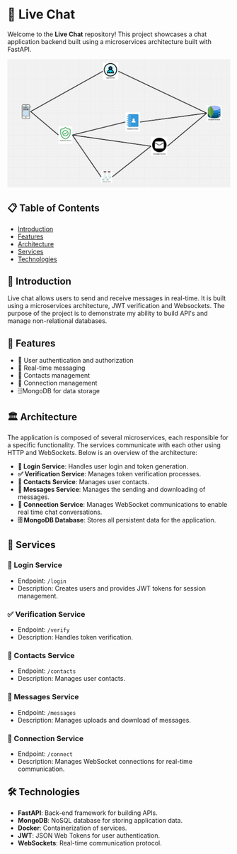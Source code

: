 # 💬 Live Chat

Welcome to the **Live Chat** repository! This project showcases a chat application backend built using a microservices architecture built with FastAPI.

![Microservices Architecture](graph.jpeg)

## 📋 Table of Contents

- [Introduction](#introduction)
- [Features](#features)
- [Architecture](#architecture)
- [Services](#services)
- [Technologies](#technologies)

## 🌟 Introduction

Live chat allows users to send and receive messages in real-time. It is built using a microservices architecture, JWT verification and Websockets. The purpose of the project is to demonstrate my ability to build API's and manage non-relational databases.

## 🚀 Features

- 🔐 User authentication and authorization
- 📨 Real-time messaging
- 📇 Contacts management
- 🔗 Connection management
- 🗄️MongoDB for data storage

## 🏛️ Architecture

The application is composed of several microservices, each responsible for a specific functionality. The services communicate with each other using HTTP and WebSockets. Below is an overview of the architecture:

- **🔑 Login Service**: Handles user login and token generation.
- **✅ Verification Service**: Manages token verification processes.
- **📇 Contacts Service**: Manages user contacts.
- **💬 Messages Service**: Manages the sending and downloading of messages.
- **🔗 Connection Service**: Manages WebSocket communications to enable real time chat conversations.
- **🗄️ MongoDB Database**: Stores all persistent data for the application.

## 🔧 Services

### 🔑 Login Service

- Endpoint: `/login`
- Description: Creates users and provides JWT tokens for session management.

### ✅ Verification Service

- Endpoint: `/verify`
- Description: Handles token verification.

### 📇 Contacts Service

- Endpoint: `/contacts`
- Description: Manages user contacts.

### 💬 Messages Service

- Endpoint: `/messages`
- Description: Manages uploads and download of messages.

### 🔗 Connection Service

- Endpoint: `/connect`
- Description: Manages WebSocket connections for real-time communication.

## 🛠️ Technologies

- **FastAPI**: Back-end framework for building APIs.
- **MongoDB**: NoSQL database for storing application data.
- **Docker**: Containerization of services.
- **JWT**: JSON Web Tokens for user authentication.
- **WebSockets**: Real-time communication protocol.

